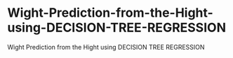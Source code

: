 # Wight-Prediction-from-the-Hight-using-DECISION-TREE-REGRESSION
Wight Prediction from the Hight using DECISION TREE REGRESSION
